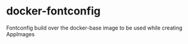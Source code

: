 # docker-fontconfig
Fontconfig build over the docker-base image to be used while creating AppImages
